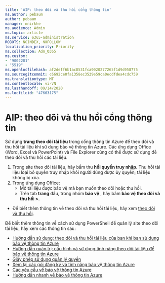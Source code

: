 ```yaml
---
title: 'AIP: theo dõi và thu hồi cổng thông tin'
ms.author: pebaum
author: pebaum
manager: mnirkhe
ms.audience: Admin
ms.topic: article
ms.service: o365-administration
ROBOTS: NOINDEX, NOFOLLOW
localization_priority: Priority
ms.collection: Adm_O365
ms.custom:
- "9002281"
- "5519"
ms.openlocfilehash: af2deff6b1ac8531fca9020277265f1d9d958775
ms.sourcegitcommit: c6692ce0fa1358ec3529e59ca0ecdfdea4cdc759
ms.translationtype: MT
ms.contentlocale: vi-VN
ms.lasthandoff: 09/14/2020
ms.locfileid: "47663175"
---
```

# <a name="aip-track-and-revoke-portal"></a>AIP: theo dõi và thu hồi cổng thông tin

Sử dụng **trang theo dõi tài liệu** trong cổng thông tin Azure để theo dõi và thu hồi tài liệu khi sử dụng bảo vệ thông tin Azure. Các ứng dụng Office (Word, Excel và PowerPoint) và File Explorer cũng có thể được sử dụng để theo dõi và thu hồi các tài liệu.

1. Trong site theo dõi tài liệu, hãy bấm thu **hồi quyền truy nhập**. Thu hồi tài liệu loại bỏ quyền truy nhập khỏi người dùng được ủy quyền; tài liệu không bị xóa.
2. Trong ứng dụng Office:
    - Mở tài liệu được bảo vệ mà bạn muốn theo dõi hoặc thu hồi.
    - Trên tab **trang** đầu, trong nhóm **bảo vệ** , hãy bấm **bảo vệ theo dõi và thu hồi >**.

- Để biết thêm thông tin về theo dõi và thu hồi tài liệu, hãy xem [theo dõi và thu hồi](https://docs.microsoft.com/azure/information-protection/rms-client/client-track-revoke).

Để biết thêm thông tin về cách sử dụng PowerShell để quản lý site theo dõi tài liệu, hãy xem các thông tin sau:
- [Hướng dẫn sử dụng: theo dõi và thu hồi tài liệu của bạn khi bạn sử dụng bảo vệ thông tin Azure](https://docs.microsoft.com/azure/information-protection/rms-client/client-track-revoke)
- [Hướng dẫn quản trị: cấu hình và sử dụng tính năng theo dõi tài liệu để bảo vệ thông tin Azure](https://docs.microsoft.com/azure/information-protection/rms-client/client-admin-guide-document-tracking)
- [Giấy phép sử dụng quản lý quyền](https://docs.microsoft.com/azure/information-protection/configure-usage-rights#rights-management-use-license)
- [Xem lại các gói đăng ký và tính năng bảo vệ thông tin Azure](https://azure.microsoft.com/pricing/details/information-protection)
- [Các yêu cầu về bảo vệ thông tin Azure](https://docs.microsoft.com/azure/information-protection/get-started/requirements)
- [Hướng dẫn nhanh về bảo vệ thông tin Azure](https://docs.microsoft.com/azure/information-protection/get-started/infoprotect-quick-start-tutorial)
